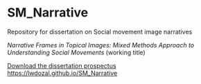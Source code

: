 # SM_Narrative
Repository for dissertation on Social movement image narratives

*Narrative Frames in Topical Images: Mixed Methods Approach to Understanding Social Movements* (working title)

[Download the dissertation prospectus](pdfs/ldozal_prospectus2023.pdf)
https://lwdozal.github.io/SM_Narrative


